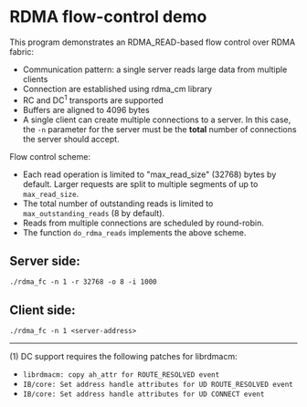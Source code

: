 # RDMA flow-control demo

This program demonstrates an RDMA_READ-based flow control over RDMA fabric:
- Communication pattern: a single server reads large data from multiple clients 
- Connection are established using rdma_cm library
- RC and DC<sup>1</sup> transports are supported
- Buffers are aligned to 4096 bytes
- A single client can create multiple connections to a server. In this case, the
 `-n` parameter for the server must be the **total** number of connections the
  server should accept.

Flow control scheme:
- Each read operation is limited to "max_read_size" (32768) bytes by default. 
  Larger requests are split to multiple segments of up to `max_read_size`.
- The total number of outstanding reads is limited to `max_outstanding_reads` 
  (8 by default).
- Reads from multiple connections are scheduled  by round-robin.
- The function `do_rdma_reads` implements the above scheme. 

## Server side:
```
./rdma_fc -n 1 -r 32768 -o 8 -i 1000
```

## Client side:
```
./rdma_fc -n 1 <server-address>
```
---
(1) DC support requires the following patches for librdmacm:
 - `librdmacm: copy ah_attr for ROUTE_RESOLVED event`
 - `IB/core: Set address handle attributes for UD ROUTE_RESOLVED event`
 - `IB/core: Set address handle attributes for UD CONNECT event`

